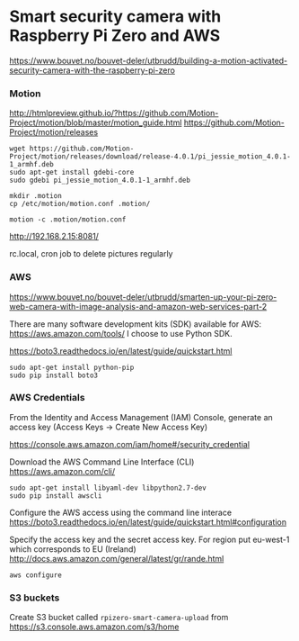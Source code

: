# Smart security camera with Raspberry Pi Zero and AWS

https://www.bouvet.no/bouvet-deler/utbrudd/building-a-motion-activated-security-camera-with-the-raspberry-pi-zero

### Motion

http://htmlpreview.github.io/?https://github.com/Motion-Project/motion/blob/master/motion_guide.html
https://github.com/Motion-Project/motion/releases

```
wget https://github.com/Motion-Project/motion/releases/download/release-4.0.1/pi_jessie_motion_4.0.1-1_armhf.deb
sudo apt-get install gdebi-core
sudo gdebi pi_jessie_motion_4.0.1-1_armhf.deb
```

```
mkdir .motion
cp /etc/motion/motion.conf .motion/
```

```
motion -c .motion/motion.conf
```

http://192.168.2.15:8081/

rc.local, cron job to delete pictures regularly


### AWS

https://www.bouvet.no/bouvet-deler/utbrudd/smarten-up-your-pi-zero-web-camera-with-image-analysis-and-amazon-web-services-part-2

There are many software development kits (SDK) available for AWS: https://aws.amazon.com/tools/
I choose to use Python SDK.

https://boto3.readthedocs.io/en/latest/guide/quickstart.html

```
sudo apt-get install python-pip
sudo pip install boto3
```

### AWS Credentials

From the Identity and Access Management (IAM) Console, generate an access key (Access Keys -> Create New Access Key)

https://console.aws.amazon.com/iam/home#/security_credential

Download the AWS Command Line Interface (CLI)
https://aws.amazon.com/cli/

```
sudo apt-get install libyaml-dev libpython2.7-dev
sudo pip install awscli
```

Configure the AWS access using the command line interace
https://boto3.readthedocs.io/en/latest/guide/quickstart.html#configuration

Specify the access key and the secret access key. For region put eu-west-1 which corresponds to EU (Ireland)
http://docs.aws.amazon.com/general/latest/gr/rande.html

```
aws configure
```

### S3 buckets

Create S3 bucket called `rpizero-smart-camera-upload` from
https://s3.console.aws.amazon.com/s3/home
